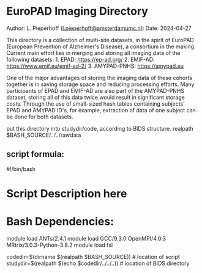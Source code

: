
# EuroPAD Imaging Directory

Author: L. Pieperhoff (l.pieperhoff@amsterdamumc.nl)
Date: 2024-04-27

This directory is a collection of multi-site datasets, in the spirit of EuroPAD (European Prevention of Alzheimer's Disease), a consortium in the making.
Current main effort lies in merging and storing all imaging data of the following datasets:
    1. EPAD: https://ep-ad.org/
    2. EMIF-AD: https://www.emif.eu/emif-ad-2/
    3. AMYPAD-PNHS: https://amypad.eu

One of the major advantages of storing the imaging data of these cohorts together is in saving storage space and reducing processing efforts. Many participants of EPAD and EMIF-AD are also part of the AMYPAD-PNHS dataset, storing all of this data twice would result in significant storage costs. Through the use of small-sized hash tables containing subjects' EPAD and AMYPAD ID's, for example, extraction of data of one subject can be done for both datasets.


put this directory into studydir/code, according to BIDS structure.
realpath $BASH_SOURCE/../../rawdata

## script formula:

#!/bin/bash
# Script Description here
# Bash Dependencies:
module load ANTs/2.4.1
module load GCC/9.3.0 OpenMPI/4.0.3 MRtrix/3.0.3-Python-3.8.2
module load fsl

codedir=$(dirname $(realpath $BASH_SOURCE)) # location of script
studydir=$(realpath $(echo $codedir/../../..)) # location of BIDS directory
